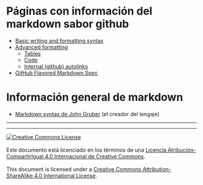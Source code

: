 # Páginas con información del markdown sabor github

* [Basic writing and formatting syntax](https://docs.github.com/en/github/writing-on-github/basic-writing-and-formatting-syntax)
* [Advanced formatting](https://docs.github.com/en/github/writing-on-github/working-with-advanced-formatting)
  * [Tables](https://docs.github.com/en/github/writing-on-github/organizing-information-with-tables)
  * [Code](https://docs.github.com/en/github/writing-on-github/creating-and-highlighting-code-blocks)
  * [Internal (github) autolinks](https://docs.github.com/en/github/writing-on-github/autolinked-references-and-urls)
* [GitHub Flavored Markdown Spec](https://github.github.com/gfm/)

# Información general de markdown

* [Markdown syntax de John Gruber](https://daringfireball.net/projects/markdown/syntax)
(el creador del lengaje)

___
<!-- LICENSE -->
___
<a rel="licencia" href="https://creativecommons.org/licenses/by-sa/4.0/deed.es">
<img alt="Creative Commons License" style="border-width:0"
src="https://i.creativecommons.org/l/by-sa/4.0/88x31.png" /></a>
<br /><br />
Este documento está licenciado en los términos de una <a rel="licencia"
href="https://creativecommons.org/licenses/by-sa/4.0/deed.es">
Licencia Atribución-CompartirIgual 4.0 Internacional de Creative Commons</a>.
<br /><br />
This document is licensed under a <a rel="license" 
href="https://creativecommons.org/licenses/by-sa/4.0/deed.en">
Creative Commons Attribution-ShareAlike 4.0 International License</a>.
<!-- END --> 
